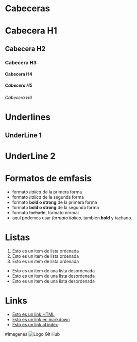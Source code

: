 # Cabeceras
# Cabecera H1
## Cabecera H2
### Cabecera H3
#### Cabecera H4
##### Cabecera H5
###### Cabecera H6

# Underlines
UnderLine 1
-----------

UnderLine 2
===========

# Formatos de emfasis
- formato *italica* de la primera forma
- formato _italica_ de la segunda forma
- formato **bold o strong** de la primera forma
- formato  __bold o strong__ de la segunda forma
- formato ~~tachado~~, formato normal
- aquí podemos usar *formato italico*, también **bold** y ~~tachado~~.

# Listas
1. Esto es un item de lista ordenada
2. Esto es un item de lista ordenada
3. Esto es un item de lista ordenada
- Esto es un item de una lista desordenada
- Esto es un item de una lista desordenada
- Esto es un item de una lista desordenada

# Links
- <a href="https://www.google.com">Esto es un link HTML</a>
- [Esto es un link en markdown](https://www.google.com)
- [Esto es un link al index](index.html)

#Imagenes
![Logo Git Hub](https://www.pngegg.com/es/png-sxwft)


